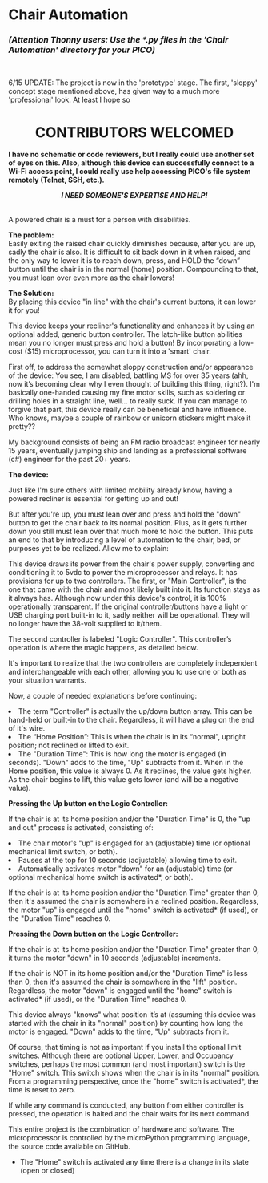 # Chair Automation
<div><H3><i>(Attention Thonny users: Use the *.py files in the 'Chair Automation' directory for your PICO)</i></H3><br /></div>


6/15 UPDATE: The project is now in the 'prototype' stage. The first, 'sloppy' concept stage mentioned above, has given way to a much more 'professional' look. At least I hope so
# <div align="center">CONTRIBUTORS WELCOMED</div>

<b>I have no schematic or code reviewers, but I really could use another set of eyes on this. Also, although this device can successfully connect to a Wi-Fi access point, I could really use help accessing PICO's file system remotely (Telnet, SSH, etc.).<br /><div align="center"><i>I NEED SOMEONE'S EXPERTISE AND HELP!</i></div></b><br>
 
A powered chair is a must for a person with disabilities.

<b>The problem:</b><br>
Easily exiting the raised chair quickly diminishes because, after you are up, sadly the chair is also. It is difficult to sit back down in it when raised, and the only way to lower it is to reach down, press, and HOLD the “down” button until the chair is in the normal (home) position. Compounding to that, you must lean over even more as the chair lowers!

<b>The Solution:</b><br>
By placing this device "in line" with the chair's current buttons, it can lower it for you!

This device keeps your recliner's functionality and enhances it by using an optional added, generic button controller. The latch-like button abilities mean you no longer must press and hold a button! By incorporating a low-cost ($15) microprocessor, you can turn it into a 'smart' chair.

First off, to address the somewhat sloppy construction and/or appearance of the device: You see, I am disabled, battling MS for over 35 years (ahh, now it’s becoming clear why I even thought of building this thing, right?). I'm basically one-handed causing my fine motor skills, such as soldering or drilling holes in a straight line, well… to really suck. If you can manage to forgive that part, this device really can be beneficial and have influence. Who knows, maybe a couple of rainbow or unicorn stickers might make it pretty??

My background consists of being an FM radio broadcast engineer for nearly 15 years, eventually jumping ship and landing as a professional software (c#) engineer for the past 20+ years.

<b>The device:</b>

Just like I'm sure others with limited mobility already know, having a powered recliner is essential for getting up and out!

But after you're up, you must lean over and press and hold the "down" button to get the chair back to its normal position. Plus, as it gets further down you still must lean over that much more to hold the button.
This puts an end to that by introducing a level of automation to the chair, bed, or purposes yet to be realized. Allow me to explain:

This device draws its power from the chair's power supply, converting and conditioning it to 5vdc to power the microprocessor and relays. It has provisions for up to two controllers. The first, or "Main Controller", is the one that came with the chair and most likely built into it. Its function stays as it always has. Although now under this device's control, it is 100% operationally transparent. If the original controller/buttons have a light or USB charging port built-in to it, sadly neither will be operational. They will no longer have the 38-volt supplied to it/them.

The second controller is labeled "Logic Controller". This controller’s operation is where the magic happens, as detailed below.

It's important to realize that the two controllers are completely independent and interchangeable with each other, allowing you to use one or both as your situation warrants.

 Now, a couple of needed explanations before continuing:

<li>The term "Controller" is actually the up/down button array. This can be hand-held or built-in to the chair. Regardless, it will have a plug on the end of it's wire.</li>
<li>The “Home Position”: This is when the chair is in its “normal”, upright position; not reclined or lifted to exit.</li>
<li>The "Duration Time": This is how long the motor is engaged (in seconds). "Down" adds to the time, "Up" subtracts from it. When in the Home position, this value is always 0. As it reclines, the value gets higher. As the chair begins to lift, this value gets lower (and will be a negative value).</li>


<b>Pressing the Up button on the Logic Controller:</b>

If the chair is at its home position and/or the "Duration Time" is 0, the "up and out" process is activated, consisting of:
<li>The chair motor's "up" is engaged for an (adjustable) time (or optional mechanical limit switch, or both).</li>
<li>Pauses at the top for 10 seconds (adjustable) allowing time to exit.</li>
<li>Automatically activates motor "down" for an (adjustable) time (or optional mechanical home switch is activated*, or both).</li>

If the chair is at its home position and/or the "Duration Time" greater than 0, then it's assumed the chair is somewhere in a reclined position. Regardless, the motor "up" is engaged until the "home" switch is activated* (if used), or the "Duration Time" reaches 0.

 <b>Pressing the Down button on the Logic Controller:</b>

 If the chair is at its home position and/or the "Duration Time" greater than 0, it turns the motor "down" in 10 seconds (adjustable) increments.

If the chair is NOT in its home position and/or the "Duration Time" is less than 0, then it's assumed the chair is somewhere in the "lift" position.  Regardless, the motor "down" is engaged until the "home" switch is activated* (if used), or the "Duration Time" reaches 0.

This device always "knows" what position it’s at (assuming this device was started with the chair in its "normal" position) by counting how long the motor is engaged. "Down" adds to the time, "Up" subtracts from it.

Of course, that timing is not as important if you install the optional limit switches. Although there are optional Upper, Lower, and Occupancy switches, perhaps the most common (and most important) switch is the "Home" switch. This switch shows when the chair is in its "normal" position. From a programming perspective, once the "home" switch is activated*, the time is reset to zero.

If while any command is conducted, any button from either controller is pressed, the operation is halted and the chair waits for its next command.

This entire project is the combination of hardware and software. The microprocessor is controlled by the microPython programming language, the source code available on GitHub.

* The "Home" switch is activated any time there is a change in its state (open or closed)


